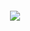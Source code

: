 <h5 align="center">

![](https://static.wikia.nocookie.net/cookierunkingdom/images/9/96/Loadingscreen_Pure_Vanilla_Update.png/revision/latest?cb=20211016184837)
